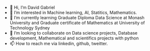 - 👋 Hi, I’m David Gabriel
- 👀 I’m interested in Machine learning, AI, Statitics, Mathematics.
- 🌱 I’m currently learning Graduate Diploma Data Science at Monash University and Graduate certificate of Mathematics at University of Technology Sydney
- 💞️ I’m looking to collaborate on Data science projects, Database development, Mathematical and scientifics projects with python
- 📫 How to reach me via linkedin, github, tweitter.

<!---
Dgab8898/Dgab8898 is a ✨ special ✨ repository because its `README.md` (this file) appears on your GitHub profile.
You can click the Preview link to take a look at your changes.
--->

